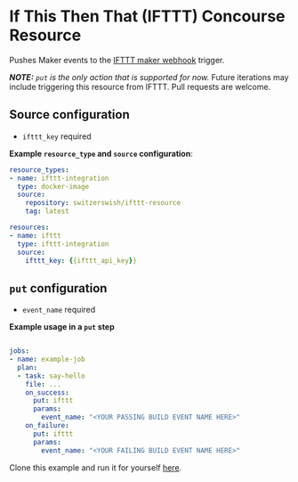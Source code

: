 # If This Then That (IFTTT) Concourse Resource

Pushes Maker events to the [IFTTT maker webhook](https://ifttt.com/maker_webhooks) trigger. 

***NOTE:** `put` is the only action that is supported for now.* Future iterations may include triggering this resource
 from IFTTT. Pull requests are welcome.


## Source configuration

- `ifttt_key` required

**Example `resource_type` and `source` configuration**:

```.yml
resource_types:
- name: ifttt-integration
  type: docker-image
  source:
    repository: switzerswish/ifttt-resource
    tag: latest

resources:
- name: ifttt
  type: ifttt-integration
  source:
    ifttt_key: {{ifttt_api_key}}
```

## `put` configuration

- `event_name` required

**Example usage in a `put` step**

```.yml

jobs:
- name: example-job
  plan:
  - task: say-hello
    file: ...
    on_success:
      put: ifttt
      params:
        event_name: "<YOUR PASSING BUILD EVENT NAME HERE>"
    on_failure:
      put: ifttt
      params:
        event_name: "<YOUR FAILING BUILD EVENT NAME HERE>"
```

Clone this example and run it for yourself [here](https://github.com/oliverswitzer/ifttt-concourse-resource-example).